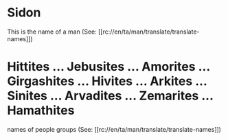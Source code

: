 # Sidon

This is the name of a man (See: [[rc://en/ta/man/translate/translate-names]])

# Hittites ... Jebusites ... Amorites ... Girgashites ... Hivites ... Arkites ... Sinites ... Arvadites ... Zemarites ... Hamathites

names of people groups (See: [[rc://en/ta/man/translate/translate-names]])

